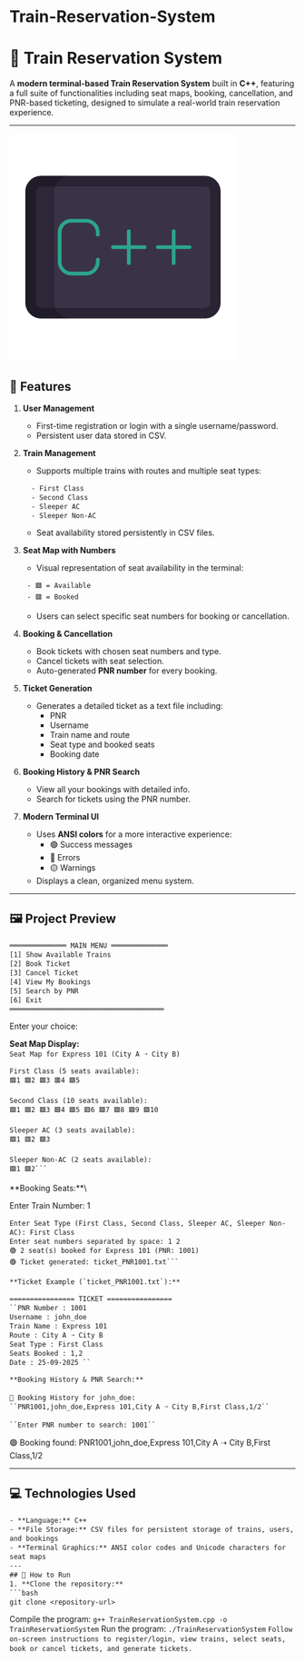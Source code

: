 # Train-Reservation-System

# 🚆 Train Reservation System 

A **modern terminal-based Train Reservation System** built in **C++**, featuring a full suite of functionalities including seat maps, booking, cancellation, and PNR-based ticketing, designed to simulate a real-world train reservation experience.

---
![image_alt](https://github.com/NIZAM531/Train-Reservation-System/blob/main/wired-flat-1324-c-code-language.gif?raw=true)
## 🔹 Features

1. **User Management**  
   - First-time registration or login with a single username/password.  
   - Persistent user data stored in CSV.  

2. **Train Management**  
   - Supports multiple trains with routes and multiple seat types:  
   ```
     - First Class  
     - Second Class  
     - Sleeper AC  
     - Sleeper Non-AC
    ```
   - Seat availability stored persistently in CSV files.
   

3. **Seat Map with Numbers**  
   - Visual representation of seat availability in the terminal:  
    ```
     - 🟩 = Available  
     - 🟥 = Booked
    ``` 
   - Users can select specific seat numbers for booking or cancellation.  

4. **Booking & Cancellation**  
   - Book tickets with chosen seat numbers and type.  
   - Cancel tickets with seat selection.  
   - Auto-generated **PNR number** for every booking.  

5. **Ticket Generation**  
   - Generates a detailed ticket as a text file including:  
     - PNR  
     - Username  
     - Train name and route  
     - Seat type and booked seats  
     - Booking date  

6. **Booking History & PNR Search**  
   - View all your bookings with detailed info.  
   - Search for tickets using the PNR number.  

7. **Modern Terminal UI**  
   - Uses **ANSI colors** for a more interactive experience:  
     - 🟢 Success messages  
     - 🔴 Errors  
     - 🟡 Warnings  
   - Displays a clean, organized menu system.  

---
## 🖼️ Project Preview
```
══════════════ MAIN MENU ══════════════
[1] Show Available Trains
[2] Book Ticket
[3] Cancel Ticket
[4] View My Bookings
[5] Search by PNR
[6] Exit
══════════════════════════════════════
```
Enter your choice:

**Seat Map Display:**  
``Seat Map for Express 101 (City A ➝ City B)``
```
First Class (5 seats available):
🟩1 🟩2 🟩3 🟥4 🟩5

Second Class (10 seats available):
🟩1 🟩2 🟩3 🟩4 🟩5 🟥6 🟩7 🟩8 🟩9 🟩10

Sleeper AC (3 seats available):
🟩1 🟥2 🟩3

Sleeper Non-AC (2 seats available):
🟩1 🟩2```

```
\**Booking Seats:**\  


Enter Train Number: 1
```
Enter Seat Type (First Class, Second Class, Sleeper AC, Sleeper Non-AC): First Class
Enter seat numbers separated by space: 1 2
🟢 2 seat(s) booked for Express 101 (PNR: 1001)
🟢 Ticket generated: ticket_PNR1001.txt```

```
``**Ticket Example (`ticket_PNR1001.txt`):**``  


```
================ TICKET ================
``PNR Number : 1001
Username : john_doe
Train Name : Express 101
Route : City A ➝ City B
Seat Type : First Class
Seats Booked : 1,2
Date : 25-09-2025 ``
 ```
 ```
**Booking History & PNR Search:**  

📖 Booking History for john_doe:
``PNR1001,john_doe,Express 101,City A ➝ City B,First Class,1/2``

``Enter PNR number to search: 1001``
```
🟢 Booking found:
PNR1001,john_doe,Express 101,City A ➝ City B,First Class,1/2

---

## 💻 Technologies Used
```
- **Language:** C++  
- **File Storage:** CSV files for persistent storage of trains, users, and bookings  
- **Terminal Graphics:** ANSI color codes and Unicode characters for seat maps  
---
## 📝 How to Run
1. **Clone the repository:**  
```bash
git clone <repository-url>
```
Compile the program:
```g++ TrainReservationSystem.cpp -o TrainReservationSystem```
Run the program:
```./TrainReservationSystem```
``Follow on-screen instructions to register/login, view trains, select seats, book or cancel tickets, and generate tickets.``





